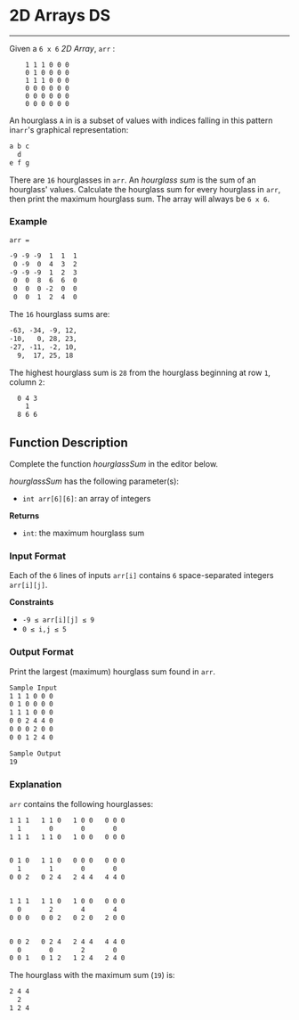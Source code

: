 # 2D Arrays DS
<hr>

Given a `6 x 6` *2D Array*, `arr` :
```angular2html
    1 1 1 0 0 0
    0 1 0 0 0 0
    1 1 1 0 0 0
    0 0 0 0 0 0
    0 0 0 0 0 0
    0 0 0 0 0 0
```

An hourglass `A` in is a subset of values with indices falling in this pattern in`arr`'s graphical representation:
```markdown
a b c
  d 
e f g
```
 There are `16` hourglasses in `arr`. An *hourglass sum* is the sum of an hourglass' values. Calculate the hourglass sum for every hourglass in `arr`, then print the maximum hourglass sum. The array will always be `6 x 6`.

### Example
`arr =`
```markdown
-9 -9 -9  1  1  1
 0 -9  0  4  3  2
-9 -9 -9  1  2  3
 0  0  8  6  6  0
 0  0  0 -2  0  0
 0  0  1  2  4  0
```
The `16` hourglass sums are:
```markdown
-63, -34, -9, 12,
-10,   0, 28, 23,
-27, -11, -2, 10,
  9,  17, 25, 18
```
The highest hourglass sum is `28` from the hourglass beginning at row `1`, column `2`:
```markdown
  0 4 3
    1
  8 6 6
```

## Function Description

Complete the function *hourglassSum* in the editor below.

*hourglassSum* has the following parameter(s):

- `int arr[6][6]`: an array of integers
  
**Returns**
- `int`: the maximum hourglass sum 
  
### Input Format

Each of the `6` lines of inputs `arr[i]` contains `6`  space-separated integers `arr[i][j]`.

**Constraints**

- `-9 ≤ arr[i][j] ≤ 9`
- `0 ≤ i,j ≤ 5`

### Output Format
Print the largest (maximum) hourglass sum found in `arr`.
```markdown
Sample Input
1 1 1 0 0 0
0 1 0 0 0 0
1 1 1 0 0 0
0 0 2 4 4 0
0 0 0 2 0 0
0 0 1 2 4 0 

Sample Output
19
```

### Explanation

`arr` contains the following hourglasses:
```markdown
1 1 1   1 1 0   1 0 0   0 0 0
  1       0       0       0
1 1 1   1 1 0   1 0 0   0 0 0


0 1 0   1 1 0   0 0 0   0 0 0
  1       1       0       0
0 0 2   0 2 4   2 4 4   4 4 0


1 1 1   1 1 0   1 0 0   0 0 0
  0       2       4       4
0 0 0   0 0 2   0 2 0   2 0 0


0 0 2   0 2 4   2 4 4   4 4 0
  0       0       2       0
0 0 1   0 1 2   1 2 4   2 4 0
``` 
The hourglass with the maximum sum (`19`) is:
```markdown
2 4 4
  2
1 2 4
```

